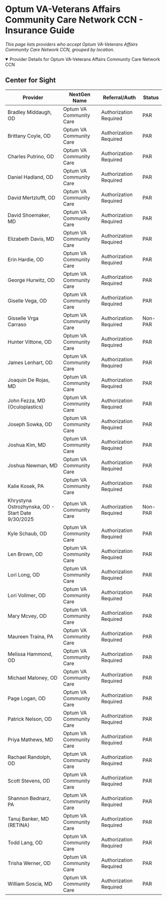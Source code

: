 # Optum VA-Veterans Affairs Community Care Network CCN - Insurance Guide

*This page lists providers who accept Optum VA-Veterans Affairs Community Care Network CCN, grouped by location.*

<details open><summary>Provider Details for Optum VA-Veterans Affairs Community Care Network CCN</summary>

## Center for Sight

| Provider | NextGen Name | Referral/Auth | Status |
|----------|-------------|--------------|--------|
| Bradley Middaugh, OD | Optum VA Community Care | Authorization Required | PAR |
| Brittany Coyle, OD | Optum VA Community Care | Authorization Required | PAR |
| Charles Putrino, OD | Optum VA Community Care | Authorization Required | PAR |
| Daniel Hadland, OD | Optum VA Community Care | Authorization Required | PAR |
| David Mertzlufft, OD | Optum VA Community Care | Authorization Required | PAR |
| David Shoemaker, MD | Optum VA Community Care | Authorization Required | PAR |
| Elizabeth Davis, MD | Optum VA Community Care | Authorization Required | PAR |
| Erin Hardie, OD | Optum VA Community Care | Authorization Required | PAR |
| George Hurwitz, OD | Optum VA Community Care | Authorization Required | PAR |
| Giselle Vega, OD | Optum VA Community Care | Authorization Required | PAR |
| Gisselle Vrga Carraso | Optum VA Community Care | Authorization Required | Non-PAR |
| Hunter Vittone, OD | Optum VA Community Care | Authorization Required | PAR |
| James Lenhart, OD | Optum VA Community Care | Authorization Required | PAR |
| Joaquin De Rojas, MD | Optum VA Community Care | Authorization Required | PAR |
| John Fezza, MD (Oculoplastics) | Optum VA Community Care | Authorization Required | PAR |
| Joseph Sowka, OD | Optum VA Community Care | Authorization Required | PAR |
| Joshua Kim, MD | Optum VA Community Care | Authorization Required | PAR |
| Joshua Newman, MD | Optum VA Community Care | Authorization Required | PAR |
| Kalie Kosek, PA | Optum VA Community Care | Authorization Required | PAR |
| Khrystyna Ostrozhynska, OD - Start Date 9/30/2025 | Optum VA Community Care | Authorization Required | Non-PAR |
| Kyle Schaub, OD | Optum VA Community Care | Authorization Required | PAR |
| Len Brown, OD | Optum VA Community Care | Authorization Required | PAR |
| Lori Long, OD | Optum VA Community Care | Authorization Required | PAR |
| Lori Vollmer, OD | Optum VA Community Care | Authorization Required | PAR |
| Mary Mcvey, OD | Optum VA Community Care | Authorization Required | PAR |
| Maureen Traina, PA | Optum VA Community Care | Authorization Required | PAR |
| Melissa Hammond, OD | Optum VA Community Care | Authorization Required | PAR |
| Michael Maloney, OD | Optum VA Community Care | Authorization Required | PAR |
| Page Logan, OD | Optum VA Community Care | Authorization Required | PAR |
| Patrick Nelson, OD | Optum VA Community Care | Authorization Required | PAR |
| Priya Mathews, MD | Optum VA Community Care | Authorization Required | PAR |
| Rachael Randolph, OD | Optum VA Community Care | Authorization Required | PAR |
| Scott Stevens, OD | Optum VA Community Care | Authorization Required | PAR |
| Shannon Bednarz, PA | Optum VA Community Care | Authorization Required | PAR |
| Tanuj Banker, MD (RETINA) | Optum VA Community Care | Authorization Required | PAR |
| Todd Lang, OD | Optum VA Community Care | Authorization Required | PAR |
| Trisha Werner, OD | Optum VA Community Care | Authorization Required | PAR |
| William Soscia, MD | Optum VA Community Care | Authorization Required | PAR |

</details>

